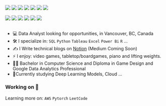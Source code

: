 [<img src="https://img.shields.io/badge/Gmail-D14836?style=for-the-badge&logo=gmail&logoColor=white" />](mailto:savioria247@gmail.com)
[<img src="https://img.shields.io/badge/LinkedIn-0077B5?style=for-the-badge&logo=linkedin&logoColor=white" />](https://www.linkedin.com/in/arturfreires/)
[<img src="https://img.shields.io/badge/Notion-000000?style=for-the-badge&logo=notion&logoColor=white" />](https://arturnakauchi.notion.site/b3805eb202744a2cb81092f487e1b669?v=e6b15566148741f8b3a570ff966a89d3)
[<img src="https://img.shields.io/badge/-LeetCode-FFA116?style=for-the-badge&logo=LeetCode&logoColor=black" />](https://leetcode.com/u/Nakauchi/)
[<img src="https://img.shields.io/badge/Kaggle-20BEFF?style=for-the-badge&logo=Kaggle&logoColor=white" />](https://www.kaggle.com/arturfreires)
[<img src="https://img.shields.io/badge/-Hackerrank-2EC866?style=for-the-badge&logo=HackerRank&logoColor=white" />](https://img.shields.io/badge/-Hackerrank-2EC866?style=for-the-badge&logo=HackerRank&logoColor=white)
[<img src= "https://img.shields.io/badge/Medium-12100E?style=for-the-badge&logo=medium&logoColor=white" n/>](https://medium.com/@savioria247)

<img src="https://img.shields.io/badge/Microsoft_SQL_Server-CC2927?style=for-the-badge&logo=microsoft-sql-server&logoColor=white" /> <img src="https://img.shields.io/badge/Python-14354C?style=for-the-badge&logo=python&logoColor=white" /> 
<img src="https://img.shields.io/badge/Tableau-E97627?style=for-the-badge&logo=Tableau&logoColor=white" /> <img src="https://img.shields.io/badge/Jira-0052CC?style=for-the-badge&logo=Jira&logoColor=white" n/> <img src="https://img.shields.io/badge/Microsoft_Excel-217346?style=for-the-badge&logo=microsoft-excel&logoColor=white" /> <img src="https://img.shields.io/badge/R-276DC3?style=for-the-badge&logo=r&logoColor=white" /> 

## 
- :computer: Data Analyst looking for opportunities, in Vancouver, BC, Canada
- :hammer_and_wrench: I specialize in:  `SQL` `Python` `Tableau` `Excel` `Power Bi` `R` ...
- :writing_hand: I Write technical blogs on [Notion](https://arturnakauchi.notion.site/b3805eb202744a2cb81092f487e1b669?v=e6b15566148741f8b3a570ff966a89d3&pvs=74) (Medium Coming Soon)
- ⚡ I enjoy: video games, tabletop/boardgames, piano and lifting weights.
- :student: Bachelor in Computer Science and Diploma in Game Design and Google Data Analytics Professional
- 🔄Currently studying Deep Learning Models, Cloud ...

### Working on 🏃 
Learning more on: `AWS` `Pytorch` `LeetCode`
